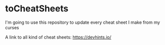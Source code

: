 # toCheatSheets
I'm going to use this repository to update every cheat sheet I make from my curses

A link to all kind of cheat sheets: https://devhints.io/
